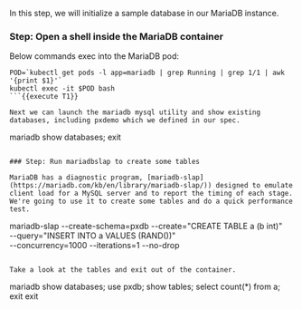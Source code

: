In this step, we will initialize a sample database in our MariaDB instance.

### Step: Open a shell inside the MariaDB container

Below commands exec into the MariaDB pod:

```
POD=`kubectl get pods -l app=mariadb | grep Running | grep 1/1 | awk '{print $1}'`
kubectl exec -it $POD bash
```{{execute T1}}

Next we can launch the mariadb mysql utility and show existing databases, including pxdemo which we defined in our spec.
```
mariadb
show databases;
exit
```{{execute T1}}

### Step: Run mariadbslap to create some tables

MariaDB has a diagnostic program, [mariadb-slap](https://mariadb.com/kb/en/library/mariadb-slap/)) designed to emulate client load for a MySQL server and to report the timing of each stage. We're going to use it to create some tables and do a quick performance test.
```
mariadb-slap --create-schema=pxdb --create="CREATE TABLE a (b int)" \
--query="INSERT INTO a VALUES (RAND())" \
--concurrency=1000 --iterations=1 --no-drop
```{{execute T1}}

Take a look at the tables and exit out of the container.
```
mariadb
show databases;
use pxdb;
show tables;
select count(*) from a;
exit
exit
```{{execute T1}}
